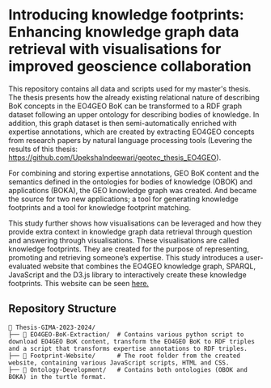 # Introducing knowledge footprints: Enhancing knowledge graph data retrieval with visualisations for improved geoscience collaboration 

This repository contains all data and scripts used for my master's thesis. The thesis presents how the already existing relational nature of describing BoK concepts in the EO4GEO BoK can be transformed to a RDF graph dataset following an upper ontology for describing bodies of knowledge. In addition, this graph dataset is then semi-automatically enriched with expertise annotations, which are created by extracting EO4GEO concepts from research papers by natural language processing tools (Levering the results of this thesis: https://github.com/UpekshaIndeewari/geotec_thesis_EO4GEO). 

For combining and storing expertise annotations, GEO BoK content and the semantics defined in the ontologies for bodies of knowledge (OBOK) and applications (BOKA), the GEO knowledge graph was created. And became the source for two new applications; a tool for generating knowledge footprints and a tool for knowledge footprint matching.

This study further shows how visualisations can be leveraged and how they provide extra context in knowledge graph data retrieval through question and answering through visualisations. These visualisations are called knowledge footprints. They are created for the purpose of representing, promoting and retrieving someone’s expertise. This study introduces a user-evaluated website that combines the EO4GEO knowledge graph, SPARQL, JavaScript and the D3.js library to interactively create these knowledge footprints. This website can be seen [here.](https://mpvliet.github.io/)

## Repository Structure
```
📂 Thesis-GIMA-2023-2024/
├── 📂 EO4GEO-BoK-Extraction/  # Contains various python script to download EO4GEO BoK content, transform the EO4GEO BoK to RDF triples and a script that transforms expertise annotations to RDF triples. 
├── 📂 Footprint-Website/      # The root folder from the created website, containing various JavaScript scripts, HTML and CSS.
├── 📂 Ontology-Development/   # Contains both ontologies (OBOK and BOKA) in the turtle format.
```

